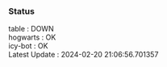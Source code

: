 ### Status


table : DOWN  
hogwarts : OK  
icy-bot : OK  
Latest Update : 2024-02-20 21:06:56.701357
